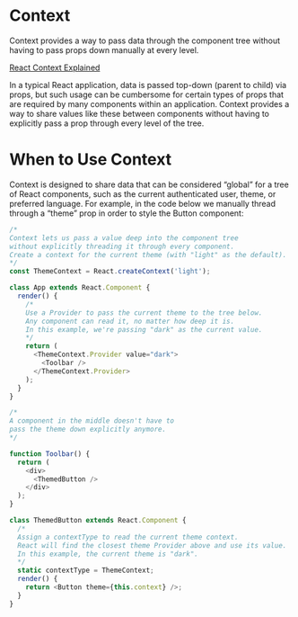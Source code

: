 # Context

Context provides a way to pass data through the component tree without having to pass props down manually at every level.

[React Context Explained](https://www.youtube.com/watch?v=rFnfvhtrNbQ)

In a typical React application, data is passed top-down (parent to child) via props, but such usage can be cumbersome for certain types of props that are required by many components within an application. Context provides a way to share values like these between components without having to explicitly pass a prop through every level of the tree.

# When to Use Context

Context is designed to share data that can be considered “global” for a tree of React components, such as the current authenticated user, theme, or preferred language. For example, in the code below we manually thread through a “theme” prop in order to style the Button component:

```js title="Example"
/* 
Context lets us pass a value deep into the component tree
without explicitly threading it through every component.
Create a context for the current theme (with "light" as the default).
*/
const ThemeContext = React.createContext('light');

class App extends React.Component {
  render() {
    /*
    Use a Provider to pass the current theme to the tree below.
    Any component can read it, no matter how deep it is.
    In this example, we're passing "dark" as the current value.
    */
    return (
      <ThemeContext.Provider value="dark">
        <Toolbar />
      </ThemeContext.Provider>
    );
  }
}

/*
A component in the middle doesn't have to
pass the theme down explicitly anymore.
*/

function Toolbar() {
  return (
    <div>
      <ThemedButton />
    </div>
  );
}

class ThemedButton extends React.Component {
  /*
  Assign a contextType to read the current theme context.
  React will find the closest theme Provider above and use its value.
  In this example, the current theme is "dark".
  */
  static contextType = ThemeContext;
  render() {
    return <Button theme={this.context} />;
  }
}
```
